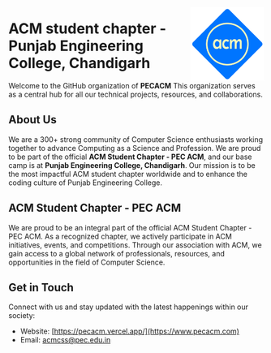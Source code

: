 [<img src="profile/acm.png" align="right" width="145"/>](https://www.pecacm.com)

# ACM student chapter - Punjab Engineering College, Chandigarh

Welcome to the GitHub organization of **PECACM** This organization serves as a central hub for all our technical projects, resources, and collaborations.

## About Us

We are a 300+ strong community of Computer Science enthusiasts working together to advance Computing as a Science and Profession. We are proud to be part of the official **ACM Student Chapter - PEC ACM**, and our base camp is at **Punjab Engineering College, Chandigarh**. Our mission is to be the most impactful ACM student chapter worldwide and to enhance the coding culture of Punjab Engineering College.


## ACM Student Chapter - PEC ACM

We are proud to be an integral part of the official ACM Student Chapter - PEC ACM. As a recognized chapter, we actively participate in ACM initiatives, events, and competitions. Through our association with ACM, we gain access to a global network of professionals, resources, and opportunities in the field of Computer Science.

## Get in Touch

Connect with us and stay updated with the latest happenings within our society:

-   Website: [https://pecacm.vercel.app/](https://www.pecacm.com)
-   Email: [acmcss@pec.edu.in](mailto:acmcss@pec.edu.in)
